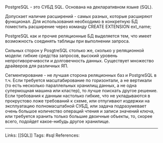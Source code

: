 PostgreSQL - это СУБД SQL. Основана на декларативном языке (SQL). 

Допускает наличие расширений - самых разных, которые расширяют функционал. Для использования необходимо в конкретную БД поместить расширение через команду CREATE EXTENSION ext_name;

PostgreSQL как и прочие реляционные БД выделяется тем, что имеет возможность соединять таблицы при выполнении запроса. 

Сильных сторон у PosgtreSQL столько же, сколько у реляционной модели: гибкие средства запросов, высокий уровень непротиворечивости и долговечность данных. Существует множество драйверов для различных ЯП. 

Сегментирование - не лучшая сторона реляционных баз и PostgreSQL в т.ч. Если требуется масштабирование по горизонтали, а не вертикали (то есть несколько параллельных хранилищ данных, а не одна супермощная машина или кластер), то лучше поискать другое решение. Если требования к данным настолько гибкие, что не укладываются в прокрустово ложе требований к схеме, или отпугивают издержки на эксплуатацию полномасштабной СУБД, или задача подразумевает очень большое количество операций чтения и записи значений ключа, или требуется хранить только большие двоичные объекты, то, скорее всего, подойдет какое-нибудь другое хранилище. 
___
Links: [[SQL]]
Tags: #sql
References: 